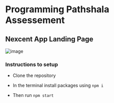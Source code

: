 
# Programming Pathshala Assessement

## Nexcent App Landing Page

![image](https://github.com/user-attachments/assets/444fcc31-b6d2-4c99-98ed-cc937fffeae2)

### Instructions to setup

* Clone the repository
  
* In the terminal install packages using   ```npm i```
  
* Then run ```npm start```
